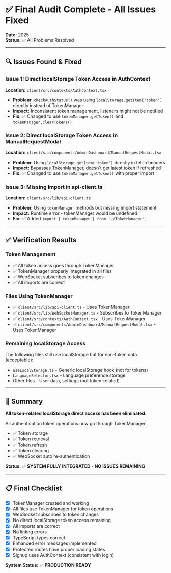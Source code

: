# ✅ Final Audit Complete - All Issues Fixed

**Date:** 2025  
**Status:** ✅ All Problems Resolved

---

## 🔍 Issues Found & Fixed

### Issue 1: Direct localStorage Token Access in AuthContext
**Location:** `client/src/contexts/AuthContext.tsx`
- **Problem:** `checkAuthStatus()` was using `localStorage.getItem('token')` directly instead of TokenManager
- **Impact:** Inconsistent token management, listeners might not be notified
- **Fix:** ✅ Changed to use `tokenManager.getToken()` and `tokenManager.clearTokens()`

### Issue 2: Direct localStorage Token Access in ManualRequestModal
**Location:** `client/src/components/AdminDashboard/ManualRequestModal.tsx`
- **Problem:** Using `localStorage.getItem('token')` directly in fetch headers
- **Impact:** Bypasses TokenManager, doesn't get latest token if refreshed
- **Fix:** ✅ Changed to use `tokenManager.getToken()` with proper import

### Issue 3: Missing Import in api-client.ts
**Location:** `client/src/lib/api-client.ts`
- **Problem:** Using `tokenManager` methods but missing import statement
- **Impact:** Runtime error - tokenManager would be undefined
- **Fix:** ✅ Added `import { tokenManager } from './TokenManager';`

---

## ✅ Verification Results

### Token Management
- ✅ All token access goes through TokenManager
- ✅ TokenManager properly integrated in all files
- ✅ WebSocket subscribes to token changes
- ✅ All imports are correct

### Files Using TokenManager
- ✅ `client/src/lib/api-client.ts` - Uses TokenManager
- ✅ `client/src/lib/WebSocketManager.ts` - Subscribes to TokenManager
- ✅ `client/src/contexts/AuthContext.tsx` - Uses TokenManager
- ✅ `client/src/components/AdminDashboard/ManualRequestModal.tsx` - Uses TokenManager

### Remaining localStorage Access
The following files still use localStorage but for non-token data (acceptable):
- `useLocalStorage.ts` - Generic localStorage hook (not for tokens)
- `LanguageSelector.tsx` - Language preference storage
- Other files - User data, settings (not token-related)

---

## 🎯 Summary

**All token-related localStorage direct access has been eliminated.**

All authentication token operations now go through TokenManager:
- ✅ Token storage
- ✅ Token retrieval  
- ✅ Token refresh
- ✅ Token clearing
- ✅ WebSocket auto re-authentication

**Status:** ✅ **SYSTEM FULLY INTEGRATED - NO ISSUES REMAINING**

---

## 📋 Final Checklist

- [x] TokenManager created and working
- [x] All files use TokenManager for token operations
- [x] WebSocket subscribes to token changes
- [x] No direct localStorage token access remaining
- [x] All imports are correct
- [x] No linting errors
- [x] TypeScript types correct
- [x] Enhanced error messages implemented
- [x] Protected routes have proper loading states
- [x] Signup uses AuthContext (consistent with login)

**System Status:** ✅ **PRODUCTION READY**







